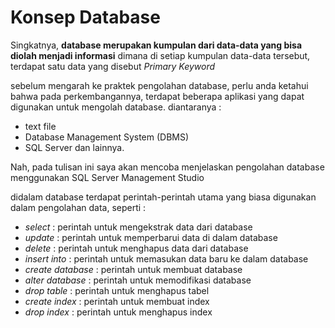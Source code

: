 # Konsep Database

Singkatnya, **database merupakan kumpulan dari data-data yang bisa diolah menjadi informasi**
dimana di setiap kumpulan data-data tersebut, terdapat satu data yang disebut *Primary Keyword*

sebelum mengarah ke praktek pengolahan database, perlu anda ketahui bahwa
pada perkembangannya, terdapat beberapa aplikasi yang dapat digunakan untuk mengolah database.
diantaranya :
  - text file
  - Database Management System (DBMS)
  - SQL Server
dan lainnya.

Nah, pada tulisan ini saya akan mencoba menjelaskan pengolahan database menggunakan SQL Server Management Studio

didalam database terdapat perintah-perintah utama yang biasa digunakan dalam pengolahan data, seperti :
  - *select*          : perintah untuk mengekstrak data dari database
  - *update*          : perintah untuk memperbarui data di dalam database
  - *delete*          : perintah untuk menghapus data dari database
  - *insert into*     : perintah untuk memasukan data baru ke dalam database
  - *create database* : perintah untuk membuat database 
  - *alter database*  : perintah untuk memodifikasi database
  - *drop table*      : perintah untuk menghapus tabel
  - *create index*    : perintah untuk membuat index
  - *drop index*      : perintah untuk menghapus index
  



